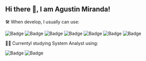 ## Hi there 👋, I am Agustin Miranda!

🛠 When develop, I usually can use:

<p>
<img src="https://img.shields.io/badge/HTML--da310d?style=flat&labelColor=da310d&logo=html5&logoColor=white&logoSize=auto" alt="Badge">
<img src="https://img.shields.io/badge/CSS--0c379c?style=flat&labelColor=0c379c&logo=css3&logoColor=white&logoSize=auto" alt="Badge">
<img src="https://img.shields.io/badge/Javascript--f5ff0e?style=flat&labelColor=f5ff0e&logo=javascript&logoColor=black&logoSize=auto" alt="Badge">
<img src="https://img.shields.io/badge/React.js--0c979c?style=flat&labelColor=0c979c&logo=react&logoColor=white&logoSize=auto" alt="Badge">
<img src="https://img.shields.io/badge/Node.js--48a543?style=flat&labelColor=48a543&logo=nodedotjs&logoColor=white&logoSize=auto" alt="Badge">
<img src="https://img.shields.io/badge/PHP--677cdd?style=flat&labelColor=677cdd&logo=php&logoColor=faf2f2&logoSize=auto" alt="Badge">
<img src="https://img.shields.io/badge/MySQL--478cf0?style=flat&labelColor=478cf0&logo=mysql&logoColor=white&logoSize=auto" alt="Badge">
</p>

👨‍💻 Currentyl studying System Analyst using:
<p>
<img src="https://img.shields.io/badge/C%23--5b0fc5?style=flat&labelColor=5b0fc5&logo=dotnet" alt="Badge">
<img src="https://img.shields.io/badge/MySQL--478cf0?style=flat&labelColor=478cf0&logo=mysql&logoColor=white&logoSize=auto" alt="Badge">
</p>






